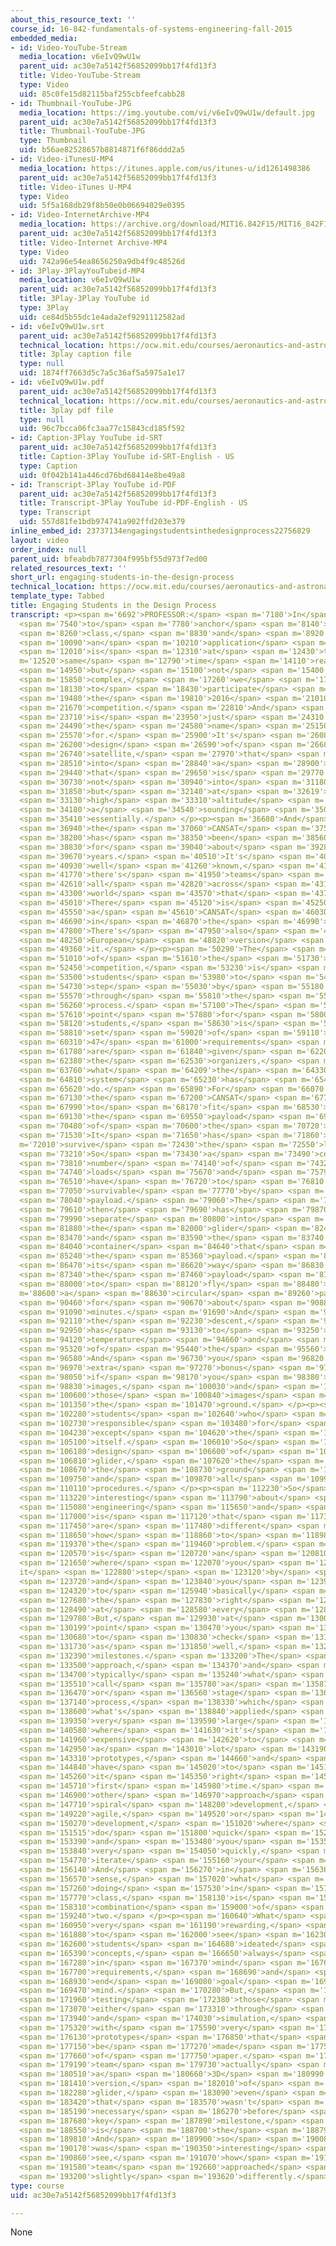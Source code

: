 ```yaml
---
about_this_resource_text: ''
course_id: 16-842-fundamentals-of-systems-engineering-fall-2015
embedded_media:
- id: Video-YouTube-Stream
  media_location: v6eIvQ9wU1w
  parent_uid: ac30e7a5142f56852099bb17f4fd13f3
  title: Video-YouTube-Stream
  type: Video
  uid: 85c0fe15d82115baf255cbfeefcabb28
- id: Thumbnail-YouTube-JPG
  media_location: https://img.youtube.com/vi/v6eIvQ9wU1w/default.jpg
  parent_uid: ac30e7a5142f56852099bb17f4fd13f3
  title: Thumbnail-YouTube-JPG
  type: Thumbnail
  uid: b56ae82528657b8814871f6f86ddd2a5
- id: Video-iTunesU-MP4
  media_location: https://itunes.apple.com/us/itunes-u/id1261498386
  parent_uid: ac30e7a5142f56852099bb17f4fd13f3
  title: Video-iTunes U-MP4
  type: Video
  uid: 5f5a168db29f8b50e0b06694029e0395
- id: Video-InternetArchive-MP4
  media_location: https://archive.org/download/MIT16.842F15/MIT16_842F15_educator_04_300k.mp4
  parent_uid: ac30e7a5142f56852099bb17f4fd13f3
  title: Video-Internet Archive-MP4
  type: Video
  uid: 742a96e54ea8656250a9db4f9c48526d
- id: 3Play-3PlayYouTubeid-MP4
  media_location: v6eIvQ9wU1w
  parent_uid: ac30e7a5142f56852099bb17f4fd13f3
  title: 3Play-3Play YouTube id
  type: 3Play
  uid: ce84d5b55dc1e4ada2ef9291112582ad
- id: v6eIvQ9wU1w.srt
  parent_uid: ac30e7a5142f56852099bb17f4fd13f3
  technical_location: https://ocw.mit.edu/courses/aeronautics-and-astronautics/16-842-fundamentals-of-systems-engineering-fall-2015/instructor-insights/engaging-students-in-the-design-process/v6eIvQ9wU1w.srt
  title: 3play caption file
  type: null
  uid: 1874ff7663d5c7a5c36af5a5975a1e17
- id: v6eIvQ9wU1w.pdf
  parent_uid: ac30e7a5142f56852099bb17f4fd13f3
  technical_location: https://ocw.mit.edu/courses/aeronautics-and-astronautics/16-842-fundamentals-of-systems-engineering-fall-2015/instructor-insights/engaging-students-in-the-design-process/v6eIvQ9wU1w.pdf
  title: 3play pdf file
  type: null
  uid: 96c7bcca06fc3aa77c15843cd185f592
- id: Caption-3Play YouTube id-SRT
  parent_uid: ac30e7a5142f56852099bb17f4fd13f3
  title: Caption-3Play YouTube id-SRT-English - US
  type: Caption
  uid: 0f042b141a446cd76bd68414e8be49a8
- id: Transcript-3Play YouTube id-PDF
  parent_uid: ac30e7a5142f56852099bb17f4fd13f3
  title: Transcript-3Play YouTube id-PDF-English - US
  type: Transcript
  uid: 557d81fe1bdb974741a902ffd203e379
inline_embed_id: 23737134engagingstudentsinthedesignprocess22756829
layout: video
order_index: null
parent_uid: bfeabdb7877304f995bf55d973f7ed00
related_resources_text: ''
short_url: engaging-students-in-the-design-process
technical_location: https://ocw.mit.edu/courses/aeronautics-and-astronautics/16-842-fundamentals-of-systems-engineering-fall-2015/instructor-insights/engaging-students-in-the-design-process
template_type: Tabbed
title: Engaging Students in the Design Process
transcript: <p><span m='6692'>PROFESSOR:</span> <span m='7180'>In</span> <span m='7300'>order</span>
  <span m='7540'>to</span> <span m='7780'>anchor</span> <span m='8140'>the</span>
  <span m='8260'>class,</span> <span m='8830'>and</span> <span m='8920'>provide</span>
  <span m='10090'>an</span> <span m='10210'>application</span> <span m='11380'>that</span>
  <span m='12010'>is</span> <span m='12310'>at</span> <span m='12430'>the</span> <span
  m='12520'>same</span> <span m='12790'>time</span> <span m='14110'>realistic,</span>
  <span m='14950'>but</span> <span m='15100'>not</span> <span m='15400'>overly</span>
  <span m='15850'>complex,</span> <span m='17260'>we</span> <span m='17470'>chose</span>
  <span m='18130'>to</span> <span m='18430'>participate</span> <span m='19210'>in</span>
  <span m='19480'>the</span> <span m='19810'>2016</span> <span m='21010'>CANSAT</span>
  <span m='21670'>competition.</span> <span m='22810'>And</span> <span m='22960'>CANSAT</span>
  <span m='23710'>is</span> <span m='23950'>just</span> <span m='24310'>what</span>
  <span m='24490'>the</span> <span m='24580'>name</span> <span m='25150'>stands</span>
  <span m='25570'>for.</span> <span m='25900'>It's</span> <span m='26080'>the</span>
  <span m='26200'>design</span> <span m='26590'>of</span> <span m='26680'>a</span>
  <span m='26740'>satellite,</span> <span m='27970'>that</span> <span m='28120'>fits</span>
  <span m='28510'>into</span> <span m='28840'>a</span> <span m='28900'>can,</span>
  <span m='29440'>that</span> <span m='29650'>is</span> <span m='29770'>launched,</span>
  <span m='30730'>not</span> <span m='30940'>into</span> <span m='31180'>space,</span>
  <span m='31850'>but</span> <span m='32140'>at</span> <span m='32619'>relatively</span>
  <span m='33130'>high</span> <span m='33310'>altitude</span> <span m='33910'>with</span>
  <span m='34180'>a</span> <span m='34540'>sounding</span> <span m='35020'>rocket,</span>
  <span m='35410'>essentially.</span> </p><p><span m='36680'>And</span> <span m='36760'>so</span>
  <span m='36940'>the</span> <span m='37060'>CANSAT</span> <span m='37510'>competition</span>
  <span m='38200'>has</span> <span m='38350'>been</span> <span m='38560'>run</span>
  <span m='38830'>for</span> <span m='39040'>about</span> <span m='39280'>20</span>
  <span m='39670'>years.</span> <span m='40510'>It's</span> <span m='40660'>quite</span>
  <span m='40930'>well</span> <span m='41260'>known,</span> <span m='41590'>and</span>
  <span m='41770'>there's</span> <span m='41950'>teams</span> <span m='42310'>from</span>
  <span m='42610'>all</span> <span m='42820'>across</span> <span m='43180'>the</span>
  <span m='43300'>world</span> <span m='43570'>that</span> <span m='43720'>participate.</span>
  <span m='45010'>There</span> <span m='45120'>is</span> <span m='45250'>now</span>
  <span m='45550'>a</span> <span m='45610'>CANSAT</span> <span m='46030'>competition</span>
  <span m='46690'>in</span> <span m='46870'>the</span> <span m='46990'>US.</span>
  <span m='47800'>There's</span> <span m='47950'>also</span> <span m='48220'>a</span>
  <span m='48250'>European</span> <span m='48820'>version</span> <span m='49210'>of</span>
  <span m='49360'>it.</span> </p><p><span m='50290'>The</span> <span m='50410'>goal</span>
  <span m='51010'>of</span> <span m='51610'>the</span> <span m='51730'>CANSAT</span>
  <span m='52450'>competition,</span> <span m='53230'>is</span> <span m='53380'>for</span>
  <span m='53500'>students</span> <span m='53980'>to</span> <span m='54310'>go</span>
  <span m='54730'>step</span> <span m='55030'>by</span> <span m='55180'>step</span>
  <span m='55570'>through</span> <span m='55810'>the</span> <span m='55900'>design</span>
  <span m='56260'>process.</span> <span m='57100'>The</span> <span m='57220'>starting</span>
  <span m='57610'>point</span> <span m='57880'>for</span> <span m='58000'>the</span>
  <span m='58120'>students,</span> <span m='58630'>is</span> <span m='58750'>a</span>
  <span m='58810'>set</span> <span m='59020'>of</span> <span m='59110'>requirements,</span>
  <span m='60310'>47</span> <span m='61000'>requirements</span> <span m='61660'>that</span>
  <span m='61780'>are</span> <span m='61840'>given</span> <span m='62200'>by</span>
  <span m='62380'>the</span> <span m='62530'>organizers,</span> <span m='63340'>about</span>
  <span m='63760'>what</span> <span m='64209'>the</span> <span m='64330'>particular</span>
  <span m='64810'>system</span> <span m='65230'>has</span> <span m='65470'>to</span>
  <span m='65620'>do.</span> <span m='65890'>For</span> <span m='66070'>example,</span>
  <span m='67130'>the</span> <span m='67200'>CANSAT</span> <span m='67780'>has</span>
  <span m='67990'>to</span> <span m='68170'>fit</span> <span m='68530'>within</span>
  <span m='69130'>the</span> <span m='69550'>payload</span> <span m='69970'>fairing</span>
  <span m='70480'>of</span> <span m='70600'>the</span> <span m='70720'>rocket.</span>
  <span m='71530'>It</span> <span m='71650'>has</span> <span m='71860'>to</span> <span
  m='72010'>survive</span> <span m='72430'>the</span> <span m='72550'>launch.</span>
  <span m='73210'>So</span> <span m='73430'>a</span> <span m='73490'>certain</span>
  <span m='73810'>number</span> <span m='74140'>of</span> <span m='74320'>g</span>
  <span m='74740'>loads</span> <span m='75670'>and</span> <span m='75790'>vibrations</span>
  <span m='76510'>have</span> <span m='76720'>to</span> <span m='76810'>be</span>
  <span m='77050'>survivable</span> <span m='77770'>by</span> <span m='77920'>the</span>
  <span m='78040'>payload.</span> <span m='79060'>The</span> <span m='79150'>payload</span>
  <span m='79610'>then</span> <span m='79690'>has</span> <span m='79870'>to</span>
  <span m='79990'>separate</span> <span m='80800'>into</span> <span m='81250'>both</span>
  <span m='81880'>the</span> <span m='82000'>glider</span> <span m='82420'>portion,</span>
  <span m='83470'>and</span> <span m='83590'>the</span> <span m='83740'>actual</span>
  <span m='84040'>container</span> <span m='84640'>that</span> <span m='84760'>contains</span>
  <span m='85240'>the</span> <span m='85360'>payload.</span> <span m='86290'>On</span>
  <span m='86470'>its</span> <span m='86620'>way</span> <span m='86830'>down,</span>
  <span m='87340'>the</span> <span m='87460'>payload</span> <span m='87820'>has</span>
  <span m='88000'>to</span> <span m='88120'>fly</span> <span m='88480'>in</span> <span
  m='88600'>a</span> <span m='88630'>circular</span> <span m='89260'>pattern,</span>
  <span m='90460'>for</span> <span m='90670'>about</span> <span m='90880'>two</span>
  <span m='91090'>minutes.</span> <span m='91690'>And</span> <span m='91840'>during</span>
  <span m='92110'>the</span> <span m='92230'>descent,</span> <span m='92830'>it</span>
  <span m='92950'>has</span> <span m='93130'>to</span> <span m='93250'>record</span>
  <span m='94120'>temperature</span> <span m='94660'>and</span> <span m='94780'>pressure</span>
  <span m='95320'>of</span> <span m='95440'>the</span> <span m='95560'>atmosphere.</span>
  <span m='96580'>And</span> <span m='96730'>you</span> <span m='96820'>get</span>
  <span m='96970'>extra</span> <span m='97270'>bonus</span> <span m='97660'>points</span>
  <span m='98050'>if</span> <span m='98170'>you</span> <span m='98380'>record</span>
  <span m='98830'>images,</span> <span m='100030'>and</span> <span m='100150'>transmit</span>
  <span m='100600'>those</span> <span m='100840'>images</span> <span m='101230'>to</span>
  <span m='101350'>the</span> <span m='101470'>ground.</span> </p><p><span m='102160'>The</span>
  <span m='102280'>students</span> <span m='102640'>who</span> <span m='102690'>are</span>
  <span m='102730'>responsible</span> <span m='103480'>for</span> <span m='103690'>everything</span>
  <span m='104230'>except</span> <span m='104620'>the</span> <span m='104740'>rocket</span>
  <span m='105100'>itself.</span> <span m='106010'>So</span> <span m='106060'>the</span>
  <span m='106180'>design</span> <span m='106600'>of</span> <span m='106720'>the</span>
  <span m='106810'>glider,</span> <span m='107620'>the</span> <span m='107740'>container,</span>
  <span m='108670'>the</span> <span m='108730'>ground</span> <span m='109030'>station,</span>
  <span m='109750'>and</span> <span m='109870'>all</span> <span m='109990'>the</span>
  <span m='110110'>procedures.</span> </p><p><span m='112230'>So</span> <span m='112590'>what's</span>
  <span m='113220'>interesting</span> <span m='113790'>about</span> <span m='114600'>systems</span>
  <span m='115080'>engineering</span> <span m='115650'>and</span> <span m='115740'>design,</span>
  <span m='117000'>is</span> <span m='117120'>that</span> <span m='117300'>there</span>
  <span m='117450'>are</span> <span m='117480'>different</span> <span m='117870'>approaches,</span>
  <span m='118650'>how</span> <span m='118860'>to</span> <span m='118980'>tackle</span>
  <span m='119370'>the</span> <span m='119460'>problem.</span> <span m='120300'>One</span>
  <span m='120570'>is</span> <span m='120720'>an</span> <span m='120810'>approach</span>
  <span m='121650'>where</span> <span m='122070'>you</span> <span m='122550'>take
  it</span> <span m='122880'>step</span> <span m='123120'>by</span> <span m='123270'>step,</span>
  <span m='123720'>and</span> <span m='123840'>you</span> <span m='123930'>try</span>
  <span m='124320'>to</span> <span m='125940'>basically</span> <span m='126780'>get</span>
  <span m='127680'>the</span> <span m='127830'>right</span> <span m='128070'>answer</span>
  <span m='128490'>at</span> <span m='128580'>every</span> <span m='128789'>step.</span>
  <span m='129780'>But,</span> <span m='129930'>at</span> <span m='130020'>some</span>
  <span m='130199'>point</span> <span m='130470'>you</span> <span m='130530'>need</span>
  <span m='130680'>to</span> <span m='130830'>check</span> <span m='131160'>yourself,</span>
  <span m='131730'>as</span> <span m='131850'>well,</span> <span m='132210'>with</span>
  <span m='132390'>milestones.</span> <span m='133200'>The</span> <span m='133320'>other</span>
  <span m='133500'>approach,</span> <span m='134370'>and</span> <span m='134460'>that's</span>
  <span m='134700'>typically</span> <span m='135240'>what</span> <span m='135390'>we</span>
  <span m='135510'>call</span> <span m='135780'>a</span> <span m='135870'>waterfall,</span>
  <span m='136470'>or</span> <span m='136560'>stage</span> <span m='136990'>gate</span>
  <span m='137140'>process,</span> <span m='138330'>which</span> <span m='138510'>is</span>
  <span m='138600'>what's</span> <span m='138840'>applied</span> <span m='139260'>in</span>
  <span m='139350'>very</span> <span m='139590'>large</span> <span m='139920'>systems,</span>
  <span m='140580'>where</span> <span m='141630'>it's</span> <span m='141810'>too</span>
  <span m='141960'>expensive</span> <span m='142620'>to</span> <span m='142740'>do</span>
  <span m='142950'>a</span> <span m='143010'>lot</span> <span m='143190'>of</span>
  <span m='143310'>prototypes,</span> <span m='144660'>and</span> <span m='144750'>you</span>
  <span m='144840'>have</span> <span m='145020'>to</span> <span m='145110'>get</span>
  <span m='145260'>it</span> <span m='145350'>right</span> <span m='145620'>the</span>
  <span m='145710'>first</span> <span m='145980'>time.</span> <span m='146800'>The</span>
  <span m='146900'>other</span> <span m='146970'>approach</span> <span m='147450'>is</span>
  <span m='147710'>spiral</span> <span m='148200'>development,</span> <span m='148950'>or</span>
  <span m='149220'>agile,</span> <span m='149520'>or</span> <span m='149820'>rapid</span>
  <span m='150270'>development,</span> <span m='151020'>where</span> <span m='151230'>you</span>
  <span m='151515'>do</span> <span m='151800'>quick</span> <span m='152070'>prototypes,</span>
  <span m='153390'>and</span> <span m='153480'>you</span> <span m='153570'>learn</span>
  <span m='153840'>very</span> <span m='154050'>quickly,</span> <span m='154590'>and</span>
  <span m='154770'>iterate</span> <span m='155160'>your</span> <span m='155280'>design.</span>
  <span m='156140'>And</span> <span m='156270'>in</span> <span m='156360'>some</span>
  <span m='156570'>sense,</span> <span m='157020'>what</span> <span m='157170'>we're</span>
  <span m='157260'>doing</span> <span m='157530'>in</span> <span m='157620'>this</span>
  <span m='157770'>class,</span> <span m='158130'>is</span> <span m='158280'>a</span>
  <span m='158310'>combination</span> <span m='159000'>of</span> <span m='159120'>the</span>
  <span m='159240'>two.</span> </p><p><span m='160640'>What</span> <span m='160830'>was</span>
  <span m='160950'>very</span> <span m='161190'>rewarding,</span> <span m='161730'>is</span>
  <span m='161880'>to</span> <span m='162000'>see</span> <span m='162300'>how</span>
  <span m='162600'>students</span> <span m='164680'>ideated</span> <span m='165240'>their</span>
  <span m='165390'>concepts,</span> <span m='166650'>always</span> <span m='166980'>keeping</span>
  <span m='167280'>in</span> <span m='167370'>mind</span> <span m='167610'>the</span>
  <span m='167700'>requirements,</span> <span m='168690'>and</span> <span m='168810'>the</span>
  <span m='168930'>end</span> <span m='169080'>goal</span> <span m='169380'>in</span>
  <span m='169470'>mind.</span> <span m='170280'>But,</span> <span m='170460'>also</span>
  <span m='171960'>testing</span> <span m='172380'>those</span> <span m='172620'>ideas,</span>
  <span m='173070'>either</span> <span m='173310'>through</span> <span m='173520'>modeling</span>
  <span m='173940'>and</span> <span m='174030'>simulation,</span> <span m='175050'>or</span>
  <span m='175320'>with</span> <span m='175590'>very</span> <span m='175830'>simple</span>
  <span m='176130'>prototypes</span> <span m='176850'>that</span> <span m='176970'>can</span>
  <span m='177150'>be</span> <span m='177270'>made</span> <span m='177510'>out</span>
  <span m='177660'>of</span> <span m='177750'>paper.</span> <span m='178920'>One</span>
  <span m='179190'>team</span> <span m='179730'>actually</span> <span m='180060'>produced</span>
  <span m='180510'>a</span> <span m='180660'>3D</span> <span m='180990'>printed</span>
  <span m='181410'>version,</span> <span m='182010'>of</span> <span m='182130'>their</span>
  <span m='182280'>glider,</span> <span m='183090'>even</span> <span m='183300'>though</span>
  <span m='183420'>that</span> <span m='183570'>wasn't</span> <span m='183960'>officially</span>
  <span m='185190'>necessary</span> <span m='186270'>before</span> <span m='186660'>the</span>
  <span m='187680'>key</span> <span m='187890'>milestone,</span> <span m='188500'>which</span>
  <span m='188550'>is</span> <span m='188700'>the</span> <span m='188790'>PDR.</span>
  <span m='189810'>And</span> <span m='189900'>so</span> <span m='190080'>it</span>
  <span m='190170'>was</span> <span m='190350'>interesting</span> <span m='190770'>to</span>
  <span m='190860'>see,</span> <span m='191070'>how</span> <span m='191280'>every</span>
  <span m='191580'>team</span> <span m='192660'>approached</span> <span m='193100'>it</span>
  <span m='193200'>slightly</span> <span m='193620'>differently.</span> </p>
type: course
uid: ac30e7a5142f56852099bb17f4fd13f3

---
```

None